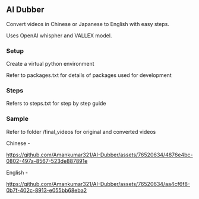 ## AI Dubber

Convert videos in Chinese or Japanese to English with easy steps.

Uses OpenAI whispher and VALLEX model.

### Setup

Create a virtual python environment

Refer to packages.txt for details of packages used for development

### Steps

Refers to steps.txt for step by step guide

### Sample

Refer to folder /final_videos for original and converted videos


Chinese -


https://github.com/Amankumar321/AI-Dubber/assets/76520634/4876e4bc-0802-497a-8567-523de887891e




English -


https://github.com/Amankumar321/AI-Dubber/assets/76520634/aa4cf6f8-0b7f-402c-8913-e055bb68eba2

